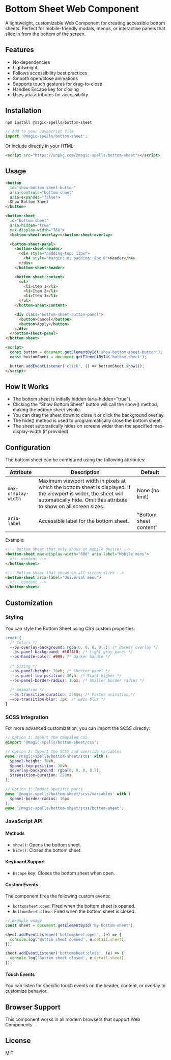 # Bottom Sheet Web Component

A lightweight, customizable Web Component for creating accessible bottom sheets. Perfect for mobile-friendly modals, menus, or interactive panels that slide in from the bottom of the screen.

## Features

- No dependencies
- Lightweight
- Follows accessibility best practices
- Smooth open/close animations
- Supports touch gestures for drag-to-close
- Handles Escape key for closing
- Uses aria attributes for accessibility

## Installation

```bash
npm install @magic-spells/bottom-sheet
```

```javascript
// Add to your JavaScript file
import '@magic-spells/bottom-sheet';
```

Or include directly in your HTML:

```html
<script src="https://unpkg.com/@magic-spells/bottom-sheet"></script>
```

## Usage

```html
<button
  id="show-bottom-sheet-button"
  aria-controls="bottom-sheet"
  aria-expanded="false">
  Show Bottom Sheet
</button>

<bottom-sheet 
  id="bottom-sheet" 
  aria-hidden="true"
  max-display-width="768">
  <bottom-sheet-overlay></bottom-sheet-overlay>

  <bottom-sheet-panel>
    <bottom-sheet-header>
      <div style="padding-top: 12px">
        <h4 style="margin: 0; padding: 8px 0">Header</h4>
      </div>
    </bottom-sheet-header>

    <bottom-sheet-content>
      <ul>
        <li>Item 1</li>
        <li>Item 2</li>
        <li>Item 3</li>
      </ul>
    </bottom-sheet-content>

    <div class="bottom-sheet-button-panel">
      <button>Cancel</button>
      <button>Apply</button>
    </div>
  </bottom-sheet-panel>
</bottom-sheet>

<script>
  const button = document.getElementById('show-bottom-sheet-button');
  const bottomSheet = document.getElementById('bottom-sheet');

  button.addEventListener('click', () => bottomSheet.show());
</script>
```

## How It Works

- The bottom sheet is initially hidden (aria-hidden="true").
- Clicking the "Show Bottom Sheet" button will call the show() method, making the bottom sheet visible.
- You can drag the sheet down to close it or click the background overlay.
- The hide() method is used to programmatically close the bottom sheet.
- The sheet automatically hides on screens wider than the specified max-display-width (if provided).

## Configuration

The bottom sheet can be configured using the following attributes:

| Attribute | Description | Default |
|-----------|-------------|---------|
| `max-display-width` | Maximum viewport width in pixels at which the bottom sheet is displayed. If the viewport is wider, the sheet will automatically hide. Omit this attribute to show on all screen sizes. | None (no limit) |
| `aria-label` | Accessible label for the bottom sheet. | "Bottom sheet content" |

Example:
```html
<!-- Bottom sheet that only shows on mobile devices -->
<bottom-sheet max-display-width="600" aria-label="Mobile menu">
  <!-- content -->
</bottom-sheet>

<!-- Bottom sheet that shows on all screen sizes -->
<bottom-sheet aria-label="Universal menu">
  <!-- content -->
</bottom-sheet>
```

## Customization

### Styling

You can style the Bottom Sheet using CSS custom properties:

```css
:root {
  /* Colors */
  --bs-overlay-background: rgba(0, 0, 0, 0.7); /* Darker overlay */
  --bs-panel-background: #f8f8f8; /* Light gray panel */
  --bs-handle-color: #999; /* Darker handle */
  
  /* Sizing */
  --bs-panel-height: 70vh; /* Shorter panel */
  --bs-panel-top-position: 30vh; /* Start higher */
  --bs-panel-border-radius: 16px; /* Smaller border radius */
  
  /* Animation */
  --bs-transition-duration: 250ms; /* Faster animation */
  --bs-transition-blur: 3px; /* Less blur */
}
```

### SCSS Integration

For more advanced customization, you can import the SCSS directly:

```scss
// Option 1: Import the compiled CSS
@import '@magic-spells/bottom-sheet/css';

// Option 2: Import the SCSS and override variables
@use '@magic-spells/bottom-sheet/scss' with (
  $panel-height: 70vh,
  $panel-top-position: 30vh,
  $overlay-background: rgba(0, 0, 0, 0.7),
  $transition-duration: 250ms
);

// Option 3: Import specific parts
@use '@magic-spells/bottom-sheet/scss/variables' with (
  $panel-border-radius: 16px
);
@use '@magic-spells/bottom-sheet/scss/bottom-sheet';
```

### JavaScript API

#### Methods

- `show()`: Opens the bottom sheet.
- `hide()`: Closes the bottom sheet.

#### Keyboard Support

- `Escape` key: Closes the bottom sheet when open.

#### Custom Events

The component fires the following custom events:

- `bottomsheet:open`: Fired when the bottom sheet is opened.
- `bottomsheet:close`: Fired when the bottom sheet is closed.

```javascript
// Example usage
const sheet = document.getElementById('my-bottom-sheet');

sheet.addEventListener('bottomsheet:open', (e) => {
  console.log('Bottom sheet opened', e.detail.sheet);
});

sheet.addEventListener('bottomsheet:close', (e) => {
  console.log('Bottom sheet closed', e.detail.sheet);
});
```

#### Touch Events

You can listen for specific touch events on the header, content, or overlay to customize behavior.

## Browser Support

This component works in all modern browsers that support Web Components.

## License

MIT